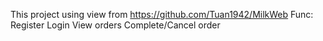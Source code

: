 This project using view from https://github.com/Tuan1942/MilkWeb
Func:
  Register
  Login
  View orders
  Complete/Cancel order
